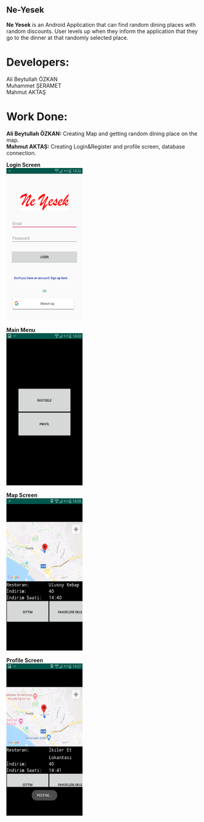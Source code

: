 ## Ne-Yesek
**Ne Yesek** is an Android Application that can find random dining places with random discounts. User levels up when they inform the application that they go to the dinner at that randomly selected place.


# Developers:
Ali Beytullah ÖZKAN\
Muhammet ŞERAMET\
Mahmut AKTAŞ

# Work Done:
**Ali Beytullah ÖZKAN:** Creating Map and getting random dining place on the map.\
**Mahmut AKTAŞ:** Creating Login&Register and profile screen, database connection.

**Login Screen**\
<img src="https://github.com/mahmutaktas/Ne-Yesek/blob/master/ne_yesek_img/1.png" width="200" height="400" />

**Main Menu**\
<img src="https://github.com/mahmutaktas/Ne-Yesek/blob/master/ne_yesek_img/2.png" width="200" height="400" />

**Map Screen**\
<img src="https://github.com/mahmutaktas/Ne-Yesek/blob/master/ne_yesek_img/3.png" width="200" height="400" />

**Profile Screen**\
<img src="https://github.com/mahmutaktas/Ne-Yesek/blob/master/ne_yesek_img/5.png" width="200" height="400" />




